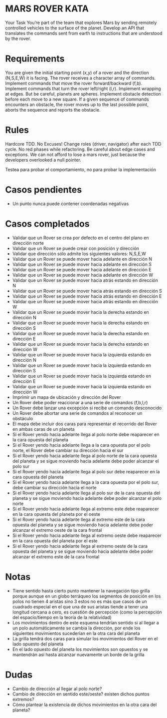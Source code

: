 # MARS ROVER KATA

Your Task
You’re part of the team that explores Mars by sending remotely controlled vehicles to the surface of the planet. Develop an API that translates the commands sent from earth to instructions that are understood by the rover.

# Requirements
You are given the initial starting point (x,y) of a rover and the direction (N,S,E,W) it is facing.
The rover receives a character array of commands.
Implement commands that move the rover forward/backward (f,b).
Implement commands that turn the rover left/right (l,r).
Implement wrapping at edges. But be careful, planets are spheres.
Implement obstacle detection before each move to a new square. If a given sequence of commands encounters an obstacle, the rover moves up to the last possible point, aborts the sequence and reports the obstacle.

# Rules
Hardcore TDD. No Excuses!
Change roles (driver, navigator) after each TDD cycle.
No red phases while refactoring.
Be careful about edge cases and exceptions. We can not afford to lose a mars rover, just because the developers overlooked a null pointer.

Testea para probar el comportamiento, no para probar la implementación


# Casos pendientes
- Un punto nunca puede contener coordenadas negativas

# Casos completados
- Validar que un Rover se crea por defecto en el centro del plano en dirección norte
- Validar que un Rover se puede crear con posición y dirección
- Validar que dirección sólo admite los siguientes valores: N,S,E,W
- Validar que un Rover se puede mover hacia adelante en dirección N
- Validar que un Rover se puede mover hacia adelante en dirección S
- Validar que un Rover se puede mover hacia adelante en dirección E
- Validar que un Rover se puede mover hacia adelante en dirección W
- Validar que un Rover se puede mover hacia atrás estando en dirección N
- Validar que un Rover se puede mover hacia atrás estando en dirección S
- Validar que un Rover se puede mover hacia atrás estando en dirección E
- Validar que un Rover se puede mover hacia atrás estando en dirección W
- Validar que un Rover se puede mover hacia la derecha estando en dirección N
- Validar que un Rover se puede mover hacia la derecha estando en dirección S
- Validar que un Rover se puede mover hacia la derecha estando en dirección E
- Validar que un Rover se puede mover hacia la derecha estando en dirección W
- Validar que un Rover se puede mover hacia la izquierda estando en dirección N
- Validar que un Rover se puede mover hacia la izquierda estando en dirección S
- Validar que un Rover se puede mover hacia la izquierda estando en dirección E
- Validar que un Rover se puede mover hacia la izquierda estando en dirección W
- Imprimir un mapa de ubicación y dirección del Rover
- Un Rover debe poder reaccionar a una serie de comandos (f,b,l,r)
- Un Rover debe lanzar una excepción si recibe un comando desconocido
- Un Rover debe abortar una serie de comandos al reconocer un obstáculo
- El mapa debe incluir dos caras para representar el recorrido del Rover en ambas caras de un planeta
- Si el Rover yendo hacia adelante llega al polo norte debe reaparecer en la cara opuesta del planeta
- Si el Rover yendo hacia adelante llega a la cara opuesta por el polo norte, el Rover debe cambiar su dirección hacia el sur
- Si el Rover yendo hacia adelante llega al polo norte de la cara opuesta del planeta y se sigue moviendo hacia adelante debe poder alcanzar el polo sur
- Si el Rover yendo hacia adelante llega al polo sur debe reaparecer en la cara opuesta del planeta
- Si el Rover yendo hacia adelante llega a la cara opuesta por el polo sur, debe cambiar su dirección hacia el norte
- Si el Rover yendo hacia adelante llega al polo sur de la cara opuesta del planeta y se sigue moviendo hacia adelante debe poder alcanzar el polo norte
- Si el Rover yendo hacia adelante llega al extremo este debe reaparecer en la cara opuesta del planeta por el oeste
- Si el Rover yendo hacia adelante llega al extremo este de la cara opuesta del planeta y se sigue moviendo hacia adelante debe poder alcanzar el extremo oeste de la cara frontal
- Si el Rover yendo hacia adelante llega al extremo oeste debe reaparecer en la cara opuesta del planeta por el este
- Si el Rover yendo hacia adelante llega al extremo oeste de la cara opuesta del planeta y se sigue moviendo hacia adelante debe poder alcanzar el extremo este de la cara frontal

# Notas
- Tiene sentido hasta cierto punto mantener la navegación tipo grilla porque aunque en un globo terráqueo los segmentos de posición en los polos no tienen 4 aristas sino 3 estos no es más que casos de un cuadrado especial en el que una de sus aristas tiende a tener una longitud cercana a cero, es cuestión de percepción (como la percepción del espacio/tiempo en la teoría de la relatividad)
- Los movimientos dentro de este esquema tendrían sentido si al llegar a un polo automáticamente se cambia la dirección, por ende los siguientes movimientos sucederían en la otra cara del planeta
- La grilla tendrá dos caras para simular los movimientos del Rover en el lado opuesto del planeta
- En el lado opuesto del planeta los movimientos son opuestos y se mantendrán así hasta alcanzar nuevamente un borde de la grilla

# Dudas
- Cambio de dirección al llegar al polo norte?
- Cambio de dirección en sentido este/oeste? existen dichos puntos extremos?
- Cómo plantear la existencia de dichos movimientos en la otra cara del planeta?
